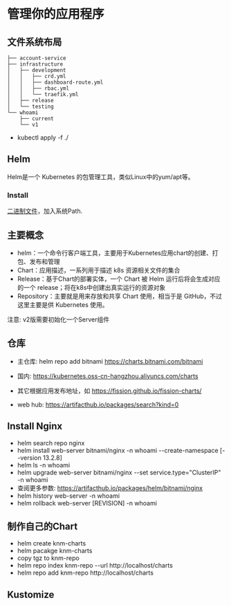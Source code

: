 # 管理你的应用程序


## 文件系统布局

```shell
├── account-service
├── infrastructure
│   ├── development
│   │   ├── crd.yml
│   │   ├── dashboard-route.yml
│   │   ├── rbac.yml
│   │   └── traefik.yml
│   ├── release
│   └── testing
└── whoami
    ├── current
    └── v1
```

* kubectl apply -f ./


## Helm


Helm是一个 Kubernetes 的包管理工具，类似Linux中的yum/apt等。

### Install

[二进制文件](https://github.com/helm/helm/releases/latest)，加入系统Path.


## 主要概念

* helm：一个命令行客户端工具，主要用于Kubernetes应用chart的创建、打包、发布和管理
* Chart：应用描述，一系列用于描述 k8s 资源相关文件的集合
* Release：基于Chart的部署实体，一个 Chart 被 Helm 运行后将会生成对应的一个 release；将在k8s中创建出真实运行的资源对象
* Repository：主要就是用来存放和共享 Chart 使用，相当于是 GitHub，不过这里主要是供 Kubernetes 使用。

注意: v2版需要初始化一个Server组件

## 仓库

* 主仓库: helm repo add bitnami https://charts.bitnami.com/bitnami
* 国内: https://kubernetes.oss-cn-hangzhou.aliyuncs.com/charts
* 其它根据应用发布地址，如 https://fission.github.io/fission-charts/

* web hub: https://artifacthub.io/packages/search?kind=0

## Install Nginx

* helm search repo nginx
* helm install web-server bitnami/nginx -n whoami --create-namespace [--version 13.2.8]
* helm ls -n whoami
* helm upgrade web-server bitnami/nginx --set service.type="ClusterIP" -n whoami
* 查阅更多参数: https://artifacthub.io/packages/helm/bitnami/nginx
* helm history web-server -n whoami
* helm rollback web-server [REVISION] -n whoami

## 制作自己的Chart


* helm create knm-charts
* helm pacakge knm-charts
* copy tgz to knm-repo
* helm repo index knm-repo --url http://localhost/charts
* helm repo add knm-repo http://localhost/charts

## Kustomize